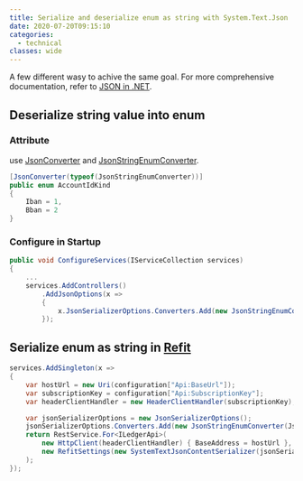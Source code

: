 ```yaml
---
title: Serialize and deserialize enum as string with System.Text.Json
date: 2020-07-20T09:15:10
categories:
  - technical
classes: wide
---
```



A few different wasy to achive the same goal. For more comprehensive documentation, refer to [JSON in .NET](https://docs.microsoft.com/en-us/dotnet/standard/serialization/system-text-json-how-to). 

## Deserialize string value into enum

### Attribute

use [JsonConverter](https://docs.microsoft.com/en-us/dotnet/api/system.text.json.serialization.jsonconverterattribute?view=netcore-3.0) and [JsonStringEnumConverter](https://docs.microsoft.com/en-us/dotnet/api/system.text.json.serialization.jsonstringenumconverter?view=netcore-3.0).

```csharp
[JsonConverter(typeof(JsonStringEnumConverter))]
public enum AccountIdKind
{
    Iban = 1,
    Bban = 2
}
```

### Configure in Startup

```csharp
public void ConfigureServices(IServiceCollection services)
{
    ...
    services.AddControllers()
        .AddJsonOptions(x =>
        {
            x.JsonSerializerOptions.Converters.Add(new JsonStringEnumConverter());
        });

```

## Serialize enum as string in [Refit](https://github.com/reactiveui/refit)

```csharp
services.AddSingleton(x =>
{
    var hostUrl = new Uri(configuration["Api:BaseUrl"]);
    var subscriptionKey = configuration["Api:SubscriptionKey"];
    var headerClientHandler = new HeaderClientHandler(subscriptionKey);

    var jsonSerializerOptions = new JsonSerializerOptions();
    jsonSerializerOptions.Converters.Add(new JsonStringEnumConverter(JsonNamingPolicy.CamelCase));
    return RestService.For<ILedgerApi>(
        new HttpClient(headerClientHandler) { BaseAddress = hostUrl },
        new RefitSettings(new SystemTextJsonContentSerializer(jsonSerializerOptions))
    );
});

```

